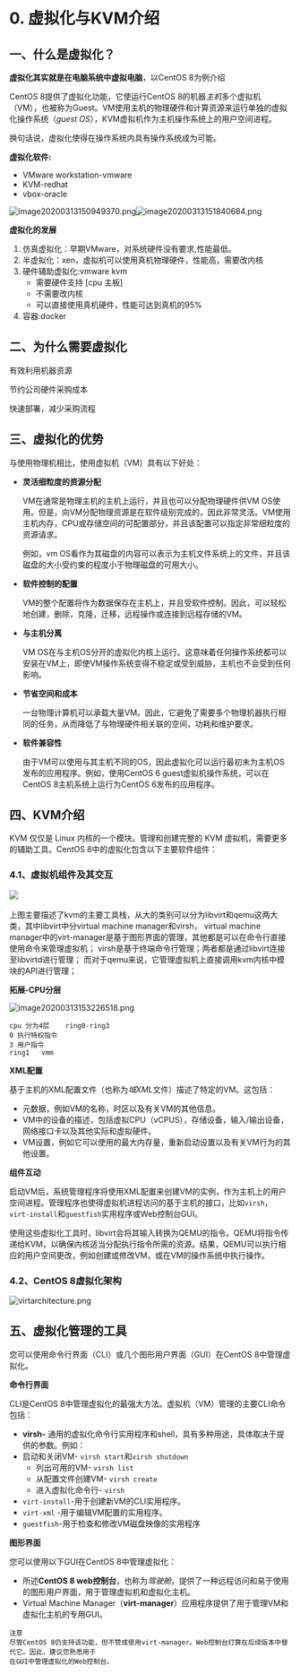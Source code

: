 # 0. 虚拟化与KVM介绍

## 一、什么是虚拟化？

**虚拟化其实就是在电脑系统中虚拟电脑**，以CentOS 8为例介绍

CentOS 8提供了虚拟化功能，它使运行CentOS 8的机器*主机*多个虚拟机（VM），也被称为Guest。VM使用主机的物理硬件和计算资源来运行单独的虚拟化操作系统（*guest OS*），KVM虚拟机作为主机操作系统上的用户空间进程。

换句话说，虚拟化使得在操作系统内具有操作系统成为可能。

**虚拟化软件:**

- VMware workstation-vmware
- KVM-redhat
- vbox-oracle

​![image20200313150949370.png](assets/image20200313150949370-20230610173809-0knnz7v.png)​​![image20200313151840684.png](assets/image20200313151840684-20230610173809-d6tsdjr.png)​

**虚拟化的发展**

1. 仿真虚拟化：早期VMware，对系统硬件没有要求,性能最低。
2. 半虚拟化：xen，虚拟机可以使用真机物理硬件，性能高，需要改内核
3. 硬件辅助虚拟化:vmware kvm
   - 需要硬件支持 [cpu 主板]
   - 不需要改内核
   - 可以直接使用真机硬件，性能可达到真机的95%
4. 容器:docker

## 二、为什么需要虚拟化

有效利用机器资源

节约公司硬件采购成本

快速部署，减少采购流程

## 三、虚拟化的优势

与使用物理机相比，使用虚拟机（VM）具有以下好处：

- **灵活细粒度的资源分配**

  VM在通常是物理主机的主机上运行，并且也可以分配物理硬件供VM OS使用。但是，向VM分配物理资源是在软件级别完成的，因此非常灵活。VM使用主机内存，CPU或存储空间的可配置部分，并且该配置可以指定非常细粒度的资源请求。

  例如，vm OS看作为其磁盘的内容可以表示为主机文件系统上的文件，并且该磁盘的大小受约束的程度小于物理磁盘的可用大小。
- **软件控制的配置**

  VM的整个配置将作为数据保存在主机上，并且受软件控制。因此，可以轻松地创建，删除，克隆，迁移，远程操作或连接到远程存储的VM。
- **与主机分离**

  VM OS在与主机OS分开的虚拟化内核上运行。这意味着任何操作系统都可以安装在VM上，即使VM操作系统变得不稳定或受到威胁，主机也不会受到任何影响。
- **节省空间和成本**

  一台物理计算机可以承载大量VM。因此，它避免了需要多个物理机器执行相同的任务，从而降低了与物理硬件相关联的空间，功耗和维护要求。
- **软件兼容性**

  由于VM可以使用与其主机不同的OS，因此虚拟化可以运行最初未为主机OS发布的应用程序。例如，使用CentOS 6 guest虚拟机操作系统，可以在CentOS 8主机系统上运行为CentOS 6发布的应用程序。

## 四、KVM介绍

KVM 仅仅是 Linux 内核的一个模块。管理和创建完整的 KVM 虚拟机，需要更多的辅助工具。CentOS 8中的虚拟化包含以下主要软件组件：

### 4.1、虚拟机组件及其交互

​![](assets/image-20230530135447169-20230610173809-7tycxle.png)​

上图主要描述了kvm的主要工具栈，从大的类别可以分为libvirt和qemu这两大类，其中libvirt中分virtual machine manager和virsh，
virtual machine manager中的virt-manager是基于图形界面的管理，其他都是可以在命令行直接使用命令来管理虚拟机；
virsh是基于终端命令行管理；两者都是通过libvirt连接至libvirtd进行管理；
而对于qemu来说，它管理虚拟机上直接调用kvm内核中模块的API进行管理；

**拓展-CPU分层**

​![image20200313153226518.png](assets/image20200313153226518-20230610173809-k7slowl.png)​

```
cpu 分为4层    ring0-ring3 
0 执行特权指令
3 用户指令
ring1   vmm
```

**XML配置**

基于主机的XML配置文件（也称为*域XML*文件）描述了特定的VM。这包括：

- 元数据，例如VM的名称，时区以及有关VM的其他信息。
- VM中的设备的描述，包括虚拟CPU（vCPUS），存储设备，输入/输出设备，网络接口卡以及其他实际和虚拟硬件。
- VM设置，例如它可以使用的最大内存量，重新启动设置以及有关VM行为的其他设置。

**组件互动**

启动VM后，系统管理程序将使用XML配置来创建VM的实例，作为主机上的用户空间进程。管理程序也使得虚拟机进程访问的基于主机的接口，比如`virsh`，`virt-install`和`guestfish`实用程序或Web控制台GUI。

使用这些虚拟化工具时，libvirt会将其输入转换为QEMU的指令。QEMU将指令传递给KVM，以确保内核适当分配执行指令所需的资源。结果，QEMU可以执行相应的用户空间更改，例如创建或修改VM，或在VM的操作系统中执行操作。

### 4.2、CentOS 8虚拟化架构

​![virtarchitecture.png](assets/virtarchitecture-20230610173809-47mduqa.png)​

## 五、虚拟化管理的工具

您可以使用命令行界面（CLI）或几个图形用户界面（GUI）在CentOS 8中管理虚拟化。

**命令行界面**

CLI是CentOS 8中管理虚拟化的最强大方法。虚拟机（VM）管理的主要CLI命令包括：

- **virsh-** 通用的虚拟化命令行实用程序和shell，具有多种用途，具体取决于提供的参数。例如：
- 启动和关闭VM- `virsh start`和`virsh shutdown`
  - 列出可用的VM- `virsh list`
  - 从配置文件创建VM- `virsh create`
  - 进入虚拟化命令行- `virsh`
- `virt-install`-用于创建新VM的CLI实用程序。
- `virt-xml` -用于编辑VM配置的实用程序。
- `guestfish`-用于检查和修改VM磁盘映像的实用程序

**图形界面**

您可以使用以下GUI在CentOS 8中管理虚拟化：

- 所述**CentOS 8 web控制台**，也称为*驾驶舱*，提供了一种远程访问和易于使用的图形用户界面，用于管理虚拟机和虚拟化主机。
- Virtual Machine Manager（**virt-manager**）应用程序提供了用于管理VM和虚拟化主机的专用GUI。

```
注意
尽管CentOS 8仍支持该功能，但不赞成使用virt-manager。Web控制台打算在后续版本中替代它。因此，建议您熟悉用于
在GUI中管理虚拟化的Web控制台。
```
